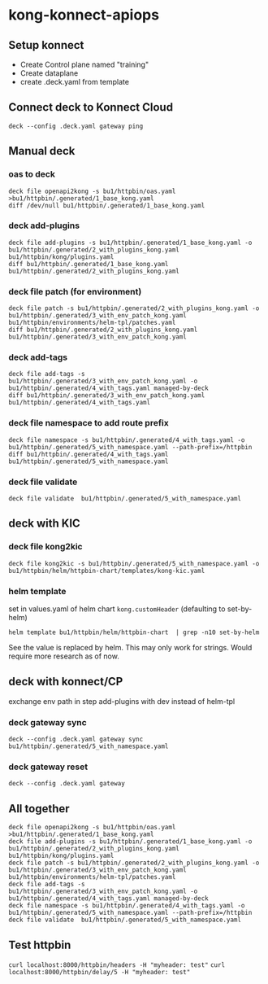 # kong-konnect-apiops

## Setup konnect
* Create Control plane named "training"
* Create dataplane
* create .deck.yaml from template

## Connect deck to Konnect Cloud
```
deck --config .deck.yaml gateway ping
```

## Manual deck 

### oas to deck 
```
deck file openapi2kong -s bu1/httpbin/oas.yaml >bu1/httpbin/.generated/1_base_kong.yaml
diff /dev/null bu1/httpbin/.generated/1_base_kong.yaml 
```

### deck add-plugins

```
deck file add-plugins -s bu1/httpbin/.generated/1_base_kong.yaml -o bu1/httpbin/.generated/2_with_plugins_kong.yaml bu1/httpbin/kong/plugins.yaml
diff bu1/httpbin/.generated/1_base_kong.yaml bu1/httpbin/.generated/2_with_plugins_kong.yaml
```


### deck file patch (for environment)
```
deck file patch -s bu1/httpbin/.generated/2_with_plugins_kong.yaml -o bu1/httpbin/.generated/3_with_env_patch_kong.yaml bu1/httpbin/environments/helm-tpl/patches.yaml
diff bu1/httpbin/.generated/2_with_plugins_kong.yaml bu1/httpbin/.generated/3_with_env_patch_kong.yaml
```

### deck add-tags


```
deck file add-tags -s bu1/httpbin/.generated/3_with_env_patch_kong.yaml -o bu1/httpbin/.generated/4_with_tags.yaml managed-by-deck
diff bu1/httpbin/.generated/3_with_env_patch_kong.yaml bu1/httpbin/.generated/4_with_tags.yaml
```

### deck file namespace to add route prefix

```
deck file namespace -s bu1/httpbin/.generated/4_with_tags.yaml -o bu1/httpbin/.generated/5_with_namespace.yaml --path-prefix=/httpbin
diff bu1/httpbin/.generated/4_with_tags.yaml bu1/httpbin/.generated/5_with_namespace.yaml

```

### deck file validate

```
deck file validate  bu1/httpbin/.generated/5_with_namespace.yaml
```

## deck with KIC

### deck file kong2kic

```
deck file kong2kic -s bu1/httpbin/.generated/5_with_namespace.yaml -o bu1/httpbin/helm/httpbin-chart/templates/kong-kic.yaml
```

### helm template

set in values.yaml of helm chart `kong.customHeader` (defaulting to set-by-helm)

```
helm template bu1/httpbin/helm/httpbin-chart  | grep -n10 set-by-helm
```

See the value is replaced by helm. This may only work for strings. Would require more research as of now.

## deck with konnect/CP

exchange env path in step add-plugins with dev instead of helm-tpl

### deck gateway sync

```
deck --config .deck.yaml gateway sync  bu1/httpbin/.generated/5_with_namespace.yaml
```

### deck gateway reset 

```
deck --config .deck.yaml gateway
```

## All together

```
deck file openapi2kong -s bu1/httpbin/oas.yaml >bu1/httpbin/.generated/1_base_kong.yaml
deck file add-plugins -s bu1/httpbin/.generated/1_base_kong.yaml -o bu1/httpbin/.generated/2_with_plugins_kong.yaml bu1/httpbin/kong/plugins.yaml
deck file patch -s bu1/httpbin/.generated/2_with_plugins_kong.yaml -o bu1/httpbin/.generated/3_with_env_patch_kong.yaml bu1/httpbin/environments/helm-tpl/patches.yaml
deck file add-tags -s bu1/httpbin/.generated/3_with_env_patch_kong.yaml -o bu1/httpbin/.generated/4_with_tags.yaml managed-by-deck
deck file namespace -s bu1/httpbin/.generated/4_with_tags.yaml -o bu1/httpbin/.generated/5_with_namespace.yaml --path-prefix=/httpbin
deck file validate  bu1/httpbin/.generated/5_with_namespace.yaml
```
## Test httpbin

`curl localhost:8000/httpbin/headers -H "myheader: test"`
`curl localhost:8000/httpbin/delay/5 -H "myheader: test"`
